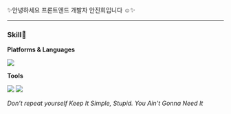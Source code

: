 

<p>✨안녕하세요 프론트엔드 개발자 안진희입니다 ☺️✨</p>

<hr/>

<h3>Skill🌈</h3>
<p><b>Platforms & Languages</b></p>
<img src="https://img.shields.io/badge/React-61DAFB?style=flat-square&logo=React&logoColor=black"/>


<p><b>Tools</b></p>
<img src="https://img.shields.io/badge/Firebase-FFCA28?style=flat-square&logo=Firebase&logoColor=black"/>
<img src="https://img.shields.io/badge/GitHub-181717?style=flat-square&logo=GitHub&logoColor=white"/>


<p><i>Don’t repeat yourself Keep It Simple, Stupid. You Ain't Gonna Need It</i></p>






